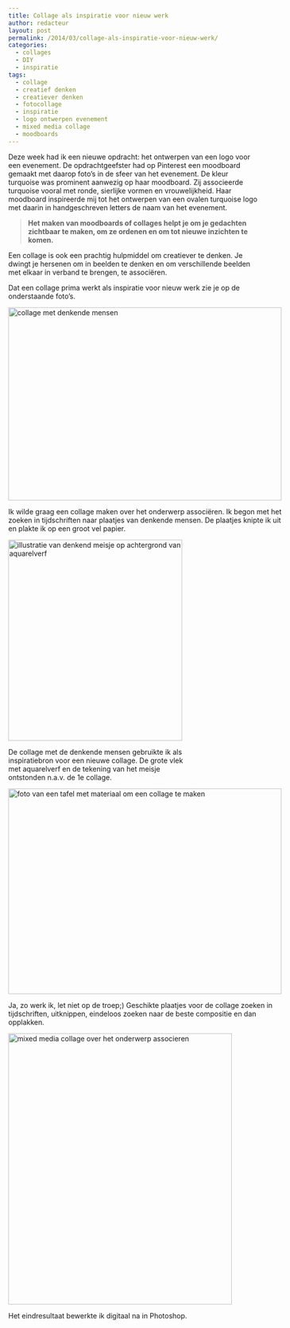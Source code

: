 ```yaml
---
title: Collage als inspiratie voor nieuw werk
author: redacteur
layout: post
permalink: /2014/03/collage-als-inspiratie-voor-nieuw-werk/
categories:
  - collages
  - DIY
  - inspiratie
tags:
  - collage
  - creatief denken
  - creatiever denken
  - fotocollage
  - inspiratie
  - logo ontwerpen evenement
  - mixed media collage
  - moodboards
---
```

Deze week had ik een nieuwe opdracht: het ontwerpen van een logo voor een evenement. De opdrachtgeefster had op Pinterest een moodboard gemaakt met daarop foto&#8217;s in de sfeer van het evenement. De kleur turquoise was prominent aanwezig op haar moodboard. Zij associeerde turquoise vooral met ronde, sierlijke vormen en vrouwelijkheid. Haar moodboard inspireerde mij tot het ontwerpen van een ovalen turquoise logo met daarin in handgeschreven letters de naam van het evenement.

> **Het maken van moodboards of collages helpt je om je gedachten zichtbaar te maken, om ze ordenen en om tot nieuwe inzichten te komen.**

Een collage is ook een prachtig hulpmiddel om creatiever te denken. Je dwingt je hersenen om in beelden te denken en om verschillende beelden met elkaar in verband te brengen, te associëren.

Dat een collage prima werkt als inspiratie voor nieuw werk zie je op de onderstaande foto&#8217;s.

<div id="attachment_6253" style="width: 560px" class="wp-caption aligncenter">
  <img class="size-full wp-image-6253 " title="collage met denkende mensen" src="http://www.schildertuin.nl/wordpress/wp-content/uploads/2014/03/illustratie-inspiratie-collage.jpg" alt="collage met denkende mensen" width="550" height="388" />
  
  <p class="wp-caption-text">
    Ik wilde graag een collage maken over het onderwerp associëren. Ik begon met het zoeken in tijdschriften naar plaatjes van denkende mensen. De plaatjes knipte ik uit en plakte ik op een groot vel papier.
  </p>
</div>

<div id="attachment_6254" style="width: 360px" class="wp-caption aligncenter">
  <img class="size-full wp-image-6254" title="stap 1 collage" src="http://www.schildertuin.nl/wordpress/wp-content/uploads/2014/03/associatie1.jpg" alt="illustratie van denkend meisje op achtergrond van aquarelverf" width="350" height="404" />
  
  <p class="wp-caption-text">
    De collage met de denkende mensen gebruikte ik als inspiratiebron voor een nieuwe collage. De grote vlek met aquarelverf en de tekening van het meisje ontstonden n.a.v. de 1e collage.
  </p>
</div>

<div id="attachment_6255" style="width: 560px" class="wp-caption aligncenter">
  <img class="size-full wp-image-6255" title="een opgeruimde geest in een opgeruimd huis???" src="http://www.schildertuin.nl/wordpress/wp-content/uploads/2014/03/associatie2.jpg" alt="foto van een tafel met materiaal om een collage te maken" width="550" height="413" />
  
  <p class="wp-caption-text">
    Ja, zo werk ik, let niet op de troep;) Geschikte plaatjes voor de collage zoeken in tijdschriften, uitknippen, eindeloos zoeken naar de beste compositie en dan opplakken.
  </p>
</div>

<div id="attachment_6256" style="width: 460px" class="wp-caption aligncenter">
  <img class="size-full wp-image-6256" title="het eindresultaat: mixed media collage over het onderwerp associeren" src="http://www.schildertuin.nl/wordpress/wp-content/uploads/2014/03/associatie3.jpg" alt="mixed media collage over het onderwerp associeren" width="450" height="545" />
  
  <p class="wp-caption-text">
    Het eindresultaat bewerkte ik digitaal na in Photoshop.
  </p>
</div>